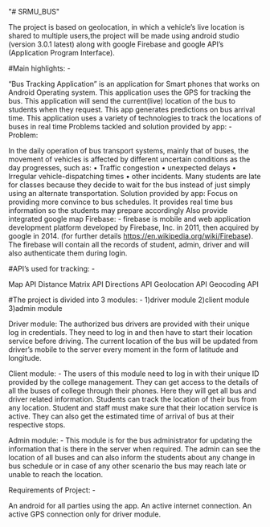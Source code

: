 "# SRMU_BUS" 

The project is based on geolocation, in which a vehicle’s live location is shared to multiple users,the project will be made using android studio (version 3.0.1 latest) along with google Firebase and google API’s (Application Program Interface).

#Main highlights: -

“Bus Tracking Application” is an application for Smart phones that works on Android Operating system.
This application uses the GPS for tracking the bus.
This application will send the current(live) location of the bus to students when they request.
This app generates predictions on bus arrival time.
This application uses a variety of technologies to track the locations of buses in real time
Problems tackled and solution provided by app: - Problem:

In the daily operation of bus transport systems, mainly that of buses, the movement of vehicles is affected by different uncertain conditions as the day progresses, such as: •	Traffic congestion •	unexpected delays •	Irregular vehicle-dispatching times •	other incidents.
Many students are late for classes because they decide to wait for the bus instead of just simply using an alternate transportation. Solution provided by app:
Focus on providing more convince to bus schedules.
It provides real time bus information so the students may prepare accordingly
Also provide integrated google map
Firebase: - firebase is mobile and web application development platform developed by Firebase, Inc. in 2011, then acquired by google in 2014. (for further details https://en.wikipedia.org/wiki/Firebase). The firebase will contain all the records of student, admin, driver and will also authenticate them during login.

#API’s used for tracking: -

Map API
Distance Matrix API
Directions API
Geolocation API
Geocoding API

#The project is divided into 3 modules: - 
1)driver module 
2)client module
3)admin module

Driver module: The authorized bus drivers are provided with their unique log in credentials. They need to log in and then have to start their location service before driving. The current location of the bus will be updated from driver’s mobile to the server every moment in the form of latitude and longitude.

Client module: - The users of this module need to log in with their unique ID provided by the college management. They can get access to the details of all the buses of college through their phones. Here they will get all bus and driver related information. Students can track the location of their bus from any location. Student and staff must make sure that their location service is active. They can also get the estimated time of arrival of bus at their respective stops.

Admin module: - This module is for the bus administrator for updating the information that is there in the server when required. The admin can see the location of all buses and can also inform the students about any change in bus schedule or in case of any other scenario the bus may reach late or unable to reach the location.

Requirements of Project: -

An android for all parties using the app.
An active internet connection.
An active GPS connection only for driver module.


